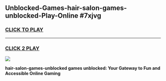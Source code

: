 
## Unblocked-Games-hair-salon-games-unblocked-Play-Online #7xjvg
<h3>
<a href="https://news.freeplayer.one?title=hair-salon-games-unblocked&ref=3">CLICK TO PLAY</a></h3>
<hr>

<h3>
<a href="https://news.freeplayer.one?title=hair-salon-games-unblocked&ref=3">CLICK 2 PLAY</a>
  
</h3>

<a href="https://news.freeplayer.one?title=hair-salon-games-unblocked&ref=3"><img src="https://clearcache.store/games.png"></a>


**hair-salon-games-unblocked games unblocked: Your Gateway to Fun and Accessible Online Gaming**
